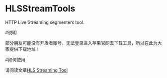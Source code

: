 # HLSStreamTools
HTTP Live Streaming segmenters tool.

#说明

部分朋友可能没有开发者账号，无法登录进入苹果官网去下载工具，所以在此为大家提供下载地址！

#如何使用

请阅读文章[HLS Streaming Tool](http://www.henishuo.com/hls-streaming-tool/)


